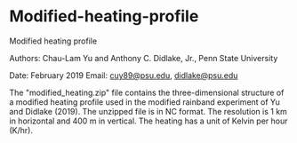 # Modified-heating-profile
Modified heating profile

Authors: Chau-Lam Yu and Anthony C. Didlake, Jr., Penn State University

Date: February 2019 Email: cuy89@psu.edu, didlake@psu.edu

   The "modified_heating.zip" file contains the three-dimensional structure of a modified heating profile used in the modified rainband experiment of Yu and Didlake (2019). The unzipped file is in NC format. The resolution is 1 km in horizontal and 400 m in vertical. The heating has a unit of Kelvin per hour (K/hr). 

